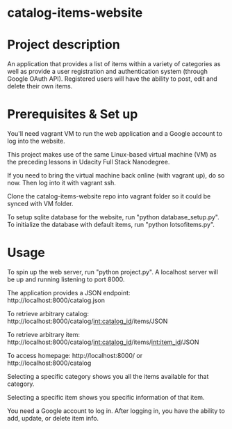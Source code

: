# catalog-items-website

# Project description
An application that provides a list of items within a variety of categories as well as provide a user registration and authentication system (through Google OAuth API). Registered users will have the ability to post, edit and delete their own items.

# Prerequisites & Set up

You'll need vagrant VM to run the web application and a Google account to log into the website.

This project makes use of the same Linux-based virtual machine (VM) as the preceding lessons in Udacity Full Stack Nanodegree.

If you need to bring the virtual machine back online (with vagrant up), do so now. Then log into it with vagrant ssh.

Clone the catalog-items-website repo into vagrant folder so it could be synced with VM folder.

To setup sqlite database for the website, run "python database_setup.py". To initialize the database with default items, run "python lotsofitems.py".

# Usage

To spin up the web server, run "python project.py". A localhost server will be up and running listening to port 8000.

The application provides a JSON endpoint: http://localhost:8000/catalog.json

To retrieve arbitrary catalog: http://localhost:8000/catalog/<int:catalog_id>/items/JSON

To retrieve arbitrary item: http://localhost:8000/catalog/<int:catalog_id>/items/<int:item_id>/JSON

To access homepage: http://localhost:8000/ or http://localhost:8000/catalog

Selecting a specific category shows you all the items available for that category.

Selecting a specific item shows you specific information of that item.

You need a Google account to log in. After logging in, you have the ability to add, update, or delete item info.
